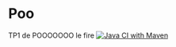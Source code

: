 # Poo
TP1 de POOOOOOO le fire
[![Java CI with Maven](https://github.com/EwenBosser/Poo/actions/workflows/maven.yml/badge.svg)](https://github.com/EwenBosser/Poo/actions/workflows/maven.yml)
